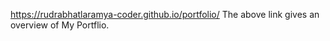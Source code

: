  https://rudrabhatlaramya-coder.github.io/portfolio/ 
 The above link gives an overview of My Portflio.

